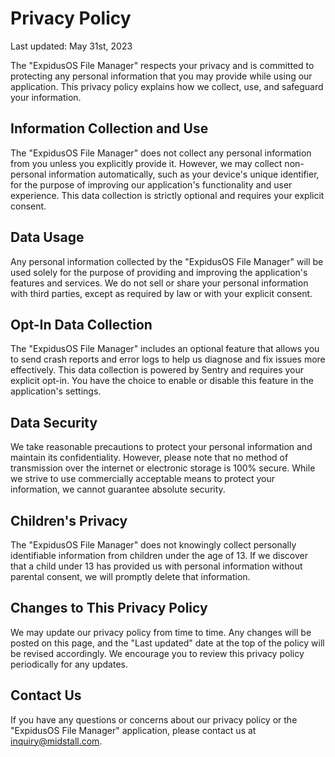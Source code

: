# Privacy Policy

Last updated: May 31st, 2023

The "ExpidusOS File Manager" respects your privacy and is committed to protecting any personal information that you may provide while using our application. This privacy policy explains how we collect, use, and safeguard your information.

## Information Collection and Use

The "ExpidusOS File Manager" does not collect any personal information from you unless you explicitly provide it. However, we may collect non-personal information automatically, such as your device's unique identifier, for the purpose of improving our application's functionality and user experience. This data collection is strictly optional and requires your explicit consent.

## Data Usage

Any personal information collected by the "ExpidusOS File Manager" will be used solely for the purpose of providing and improving the application's features and services. We do not sell or share your personal information with third parties, except as required by law or with your explicit consent.

## Opt-In Data Collection

The "ExpidusOS File Manager" includes an optional feature that allows you to send crash reports and error logs to help us diagnose and fix issues more effectively. This data collection is powered by Sentry and requires your explicit opt-in. You have the choice to enable or disable this feature in the application's settings.

## Data Security

We take reasonable precautions to protect your personal information and maintain its confidentiality. However, please note that no method of transmission over the internet or electronic storage is 100% secure. While we strive to use commercially acceptable means to protect your information, we cannot guarantee absolute security.

## Children's Privacy

The "ExpidusOS File Manager" does not knowingly collect personally identifiable information from children under the age of 13. If we discover that a child under 13 has provided us with personal information without parental consent, we will promptly delete that information.

## Changes to This Privacy Policy

We may update our privacy policy from time to time. Any changes will be posted on this page, and the "Last updated" date at the top of the policy will be revised accordingly. We encourage you to review this privacy policy periodically for any updates.

## Contact Us

If you have any questions or concerns about our privacy policy or the "ExpidusOS File Manager" application, please contact us at inquiry@midstall.com.
